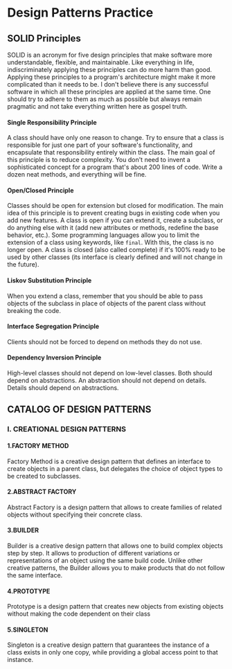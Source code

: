 # Design Patterns Practice

## SOLID Principles

SOLID is an acronym for five design principles that make software more understandable, flexible, and maintainable. Like everything in life, indiscriminately applying these principles can do more harm than good. Applying these principles to a program's architecture might make it more complicated than it needs to be. I don't believe there is any successful software in which all these principles are applied at the same time. One should try to adhere to them as much as possible but always remain pragmatic and not take everything written here as gospel truth.

#### Single Responsibility Principle
A class should have only one reason to change. Try to ensure that a class is responsible for just one part of your software's functionality, and encapsulate that responsibility entirely within the class. The main goal of this principle is to reduce complexity. You don't need to invent a sophisticated concept for a program that's about 200 lines of code. Write a dozen neat methods, and everything will be fine.

#### Open/Closed Principle
Classes should be open for extension but closed for modification. The main idea of this principle is to prevent creating bugs in existing code when you add new features. A class is open if you can extend it, create a subclass, or do anything else with it (add new attributes or methods, redefine the base behavior, etc.). Some programming languages allow you to limit the extension of a class using keywords, like `final`. With this, the class is no longer open. A class is closed (also called complete) if it's 100% ready to be used by other classes (its interface is clearly defined and will not change in the future).

#### Liskov Substitution Principle
When you extend a class, remember that you should be able to pass objects of the subclass in place of objects of the parent class without breaking the code.

#### Interface Segregation Principle
Clients should not be forced to depend on methods they do not use.

#### Dependency Inversion Principle
High-level classes should not depend on low-level classes. Both should depend on abstractions. An abstraction should not depend on details. Details should depend on abstractions.

## CATALOG OF DESIGN PATTERNS

### I. CREATIONAL DESIGN PATTERNS

#### 1.FACTORY METHOD
Factory Method is a creative design pattern that defines an interface to create objects in a parent class, but delegates the choice of object types to be created to subclasses.

#### 2.ABSTRACT FACTORY
Abstract Factory is a design pattern that allows to create families of related objects without specifying their concrete class.

#### 3.BUILDER
Builder is a creative design pattern that allows one to build complex objects step by step. It allows to production of different variations or representations of an object using the same build code.
Unlike other creative patterns, the Builder allows you to make products that do not follow the same interface.

#### 4.PROTOTYPE
Prototype is a design pattern that creates new objects from existing objects without making the code dependent on their class

#### 5.SINGLETON
Singleton is a creative design pattern that guarantees the instance of a class exists in only one copy, while providing a global access point to that instance.


